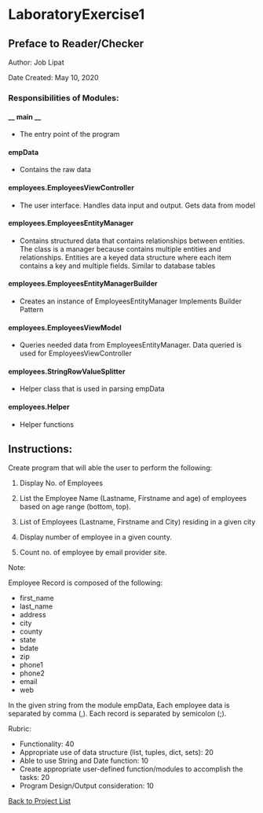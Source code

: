 # LaboratoryExercise1

## Preface to Reader/Checker

Author: Job Lipat

Date Created: May 10, 2020


### Responsibilities of Modules:

#### __ main __
* The entry point of the program

#### empData
* Contains the raw data

#### employees.EmployeesViewController
* The user interface. Handles data input and output. Gets data from model

#### employees.EmployeesEntityManager
* Contains structured data that contains relationships between entities. The class is a manager because contains multiple entities and relationships. Entities are a keyed data structure where each item contains a key and multiple fields. Similar to database tables

#### employees.EmployeesEntityManagerBuilder
* Creates an instance of EmployeesEntityManager Implements Builder Pattern

#### employees.EmployeesViewModel
* Queries needed data from EmployeesEntityManager. Data queried is used for EmployeesViewController

#### employees.StringRowValueSplitter
* Helper class that is used in parsing empData

#### employees.Helper
* Helper functions

## Instructions:

Create program that will able the user to perform the following:


1. Display No. of Employees

2. List the Employee Name (Lastname, Firstname and age) of employees based on age range (bottom, top).

3. List of Employees (Lastname, Firstname and City) residing in a given city

4. Display number of employee in a given county.

5. Count no. of employee by email provider site.

Note:

Employee Record is composed of the following:


* first_name
* last_name
* address
* city
* county
* state
* bdate
* zip
* phone1
* phone2
* email
* web
        
In the given string from the module empData, Each employee data is separated by comma (,). Each record is separated by semicolon (;).

Rubric:
* Functionality: 40
* Appropriate use of data structure (list, tuples, dict, sets): 20
* Able to use String and Date function: 10
* Create appropriate user-defined function/modules to accomplish the tasks: 20
* Program Design/Output consideration: 10

[Back to Project List](\..\README.md)
